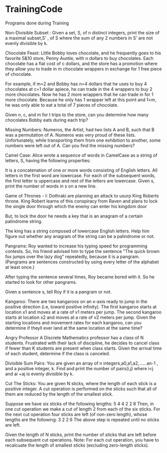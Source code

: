 # TrainingCode

Programs done during Training


Non-Divisible Subset : 
  Given a set, S, of n distinct integers, print the size of a maximal subset,S' , of S where the sum of any 2 numbers in S' are not evenly divisible by k.

Chocolate Feast:
  Little Bobby loves chocolate, and he frequently goes to his favorite 5&10 store, Penny Auntie, with n dollars to buy chocolates. Each chocolate has a flat cost of c dollars, and the store has a promotion where they allow you to trade in m chocolate wrappers in exchange for 1 free piece of chocolate.

  For example, if m=2 and Bobby has n=4 dollars that he uses to buy 4 chocolates at c=1 dollar apiece, he can trade in the 4 wrappers to buy 2 more chocolates. Now he has 2 more wrappers that he can trade in for 1 more chocolate. Because he only has 1 wrapper left at this point and 1<m, he was only able to eat a total of 7 pieces of chocolate.

  Given n, c, and m for t trips to the store, can you determine how many chocolates Bobby eats during each trip?

Missing Numbers:
  Numeros, the Artist, had two lists A and B, such that B was a permutation of A. Numeros was very proud of these lists. Unfortunately, while transporting them from one exhibition to another, some numbers were left out of A. Can you find the missing numbers?

Camel Case:
  Alice wrote a sequence of words in CamelCase as a string of letters, S, having the following properties:

  It is a concatenation of one or more words consisting of English letters.
  All letters in the first word are lowercase.
  For each of the subsequent words, the first letter is uppercase and rest of the letters are lowercase.
Given s, print the number of words in s on a new line.

Game of Thrones - I:
  Dothraki are planning an attack to usurp King Roberts throne. King Robert learns of this conspiracy from Raven and plans to lock the single door through which the enemy can enter his kingdom door
  
  But, to lock the door he needs a key that is an anagram of a certain palindrome string.

  The king has a string composed of lowercase English letters. Help him figure out whether any anagram of the string can be a palindrome or not.

Pangrams:
  Roy wanted to increase his typing speed for programming contests. So, his friend advised him to type the sentence "The quick brown fox jumps over the lazy dog" repeatedly, because it is a pangram. (Pangrams are sentences constructed by using every letter of the alphabet at least once.)

  After typing the sentence several times, Roy became bored with it. So he started to look for other pangrams.

  Given a sentence s, tell Roy if it is a pangram or not.

Kangaroo:
  There are two kangaroos on an x-axis ready to jump in the positive direction (i.e, toward positive infinity). The first kangaroo starts at location x1 and moves at a rate of v1 meters per jump. The second kangaroo starts at location x2 and moves at a rate of v2 meters per jump. Given the starting locations and movement rates for each kangaroo, can you determine if theyll ever land at the same location at the same time?
  
Angry Professor
  A Discrete Mathematics professor has a class of N students. Frustrated with their lack of discipline, he decides to cancel class if fewer than K students are present when class starts.
  Given the arrival time of each student, determine if the class is canceled.

Divisible Sum Pairs:
  You are given an array of n integers,a0,a1,a2,......an-1 , and a positive integer, k. Find and print the number of pairs(i,j) where i<j and ai +aj is evenly divisible by k.

Cut The Sticks:
  You are given N sticks, where the length of each stick is a positive integer. A cut operation is performed on the sticks such that all of them are reduced by the length of the smallest stick.

  Suppose we have six sticks of the following lengths:
          5 4 4 2 2 8
  Then, in one cut operation we make a cut of length 2 from each of the six sticks. For the next cut operation four sticks are left (of non-zero length), whose lengths are the following: 
          3 2 2 6
  The above step is repeated until no sticks are left.

  Given the length of N sticks, print the number of sticks that are left before each subsequent cut operations.
    Note: For each cut operation, you have to recalcuate the length of smallest sticks (excluding zero-length sticks).
    
    
  
